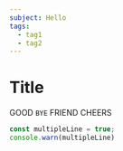 ```yaml
---
subject: Hello
tags:
  - tag1
  - tag2
---
```

# Title

GOOD `BYE` FRIEND
CHEERS

```js
const multipleLine = true;
console.warn(multipleLine)
```
